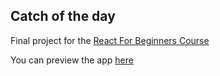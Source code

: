 ## Catch of the day

Final project for the [React For Beginners Course](https://reactforbeginners.com)

You can preview the app [here](https://cotd-jzyrgznxih.now.sh)
